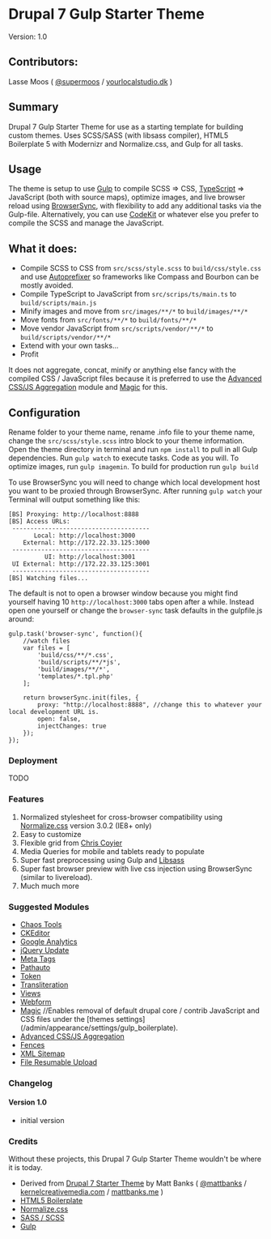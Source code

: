 # Drupal 7 Gulp Starter Theme

Version: 1.0

## Contributors:

Lasse Moos ( [@supermoos](http://twitter.com/supermoos) / [yourlocalstudio.dk](http://www.yourlocalstudio.dk) )

## Summary

Drupal 7 Gulp Starter Theme for use as a starting template for building custom themes. Uses SCSS/SASS (with libsass compiler), HTML5 Boilerplate 5 with Modernizr and Normalize.css, and Gulp for all tasks.

## Usage

The theme is setup to use [Gulp](http://gulpjs.com/) to compile SCSS => CSS, [TypeScript](http://www.typescriptlang.org/) => JavaScript (both with source maps), optimize images, and live browser reload using [BrowserSync](http://www.browsersync.io/), with flexibility to add any additional tasks via the Gulp-file. Alternatively, you can use [CodeKit](http://incident57.com/codekit/) or whatever else you prefer to compile the SCSS and manage the JavaScript.

## What it does:

- Compile SCSS to CSS from `src/scss/style.scss` to `build/css/style.css` and use [Autoprefixer](https://github.com/postcss/autoprefixer) so frameworks like Compass and Bourbon can be mostly avoided.
- Compile TypeScript to JavaScript from `src/scrips/ts/main.ts` to `build/scripts/main.js`
- Minify images and move from `src/images/**/*` to `build/images/**/*`
- Move fonts from `src/fonts/**/*` to `build/fonts/**/*`
- Move vendor JavaScript from `src/scripts/vendor/**/*` to `build/scripts/vendor/**/*`
- Extend with your own tasks...
- Profit

It does not aggregate, concat, minify or anything else fancy with the compiled CSS / JavaScript files because it is preferred to use the [Advanced CSS/JS Aggregation](https://www.drupal.org/project/advagg) module and [Magic](http://drupal.org/project/magic) for this.

## Configuration
Rename folder to your theme name, rename .info file to your theme name, change the `src/scss/style.scss` intro block to your theme information. Open the theme directory in terminal and run `npm install` to pull in all Gulp dependencies. Run `gulp watch` to execute tasks. Code as you will. To optimize images, run `gulp imagemin`. To build for production run `gulp build`

To use BrowserSync you will need to change which local development host you want to be proxied through BrowserSync.
After running `gulp watch` your Terminal will output something like this:
```
[BS] Proxying: http://localhost:8888
[BS] Access URLs:
 --------------------------------------
       Local: http://localhost:3000
    External: http://172.22.33.125:3000
 --------------------------------------
          UI: http://localhost:3001
 UI External: http://172.22.33.125:3001
 --------------------------------------
[BS] Watching files...
```
The default is not to open a browser window because you might find yourself having 10 `http://localhost:3000` tabs open after a while. Instead open one yourself or change the `browser-sync` task defaults in the gulpfile.js around:
```
gulp.task('browser-sync', function(){
    //watch files
    var files = [
        'build/css/**/*.css',
        'build/scripts/**/*js',
        'build/images/**/*',
        'templates/*.tpl.php'
    ];

    return browserSync.init(files, {
        proxy: "http://localhost:8888", //change this to whatever your local development URL is.
        open: false,
        injectChanges: true
    });
});
```

### Deployment

TODO

### Features

1. Normalized stylesheet for cross-browser compatibility using [Normalize.css](https://github.com/necolas/normalize.css/) version 3.0.2 (IE8+ only)
2. Easy to customize
3. Flexible grid from [Chris Coyier](https://twitter.com/chriscoyier)
4. Media Queries for mobile and tablets ready to populate
5. Super fast preprocessing using Gulp and [Libsass](https://github.com/sass/libsass) 
6. Super fast browser preview with live css injection using BrowserSync (similar to livereload).
7. Much much more

### Suggested Modules

* [Chaos Tools](http://drupal.org/project/ctools)
* [CKEditor](http://drupal.org/project/ckeditor)
* [Google Analytics](http://drupal.org/project/google_analytics)
* [jQuery Update](http://drupal.org/project/jquery_update)
* [Meta Tags](http://drupal.org/project/metatag)
* [Pathauto](http://drupal.org/project/pathauto)
* [Token](http://drupal.org/project/token)
* [Transliteration](http://drupal.org/project/transliteration)
* [Views](http://drupal.org/project/views)
* [Webform](http://drupal.org/project/webform)
* [Magic](http://drupal.org/project/magic) //Enables removal of default drupal core / contrib JavaScript and CSS files under the [themes settings] (/admin/appearance/settings/gulp_boilerplate).
* [Advanced CSS/JS Aggregation](https://www.drupal.org/project/advagg)
* [Fences](http://drupal.org/project/fences)
* [XML Sitemap](http://drupal.org/project/xmlsitemap)
* [File Resumable Upload](https://www.drupal.org/project/file_resup)

### Changelog

#### Version 1.0

* initial version

### Credits

Without these projects, this Drupal 7 Gulp Starter Theme wouldn't be where it is today.
* Derived from [Drupal 7 Starter Theme](https://github.com/mattbanks/Drupal-7-Starter-Theme) by Matt Banks ( [@mattbanks](http://twitter.com/mattbanks) / [kernelcreativemedia.com](http://www.kernelcreativemedia.com) / [mattbanks.me](http://www.mattbanks.me) )
* [HTML5 Boilerplate](http://html5boilerplate.com)
* [Normalize.css](http://necolas.github.com/normalize.css)
* [SASS / SCSS](http://sass-lang.com/)
* [Gulp](http://gulpjs.com/)
